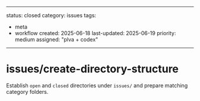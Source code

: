 ---
status: closed
category: issues
tags:
  - meta
  - workflow
created: 2025-06-18
last-updated: 2025-06-19
priority: medium
assigned: "plva + codex"
------------------------

# issues/create-directory-structure

Establish `open` and `closed` directories under `issues/` and prepare matching category folders.
